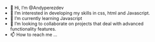 - 👋 Hi, I’m @Andyperezdev
- 👀 I’m interested in developing my skills in css, html and Javascript. 
- 🌱 I’m currently learning Javascript
- 💞️ I’m looking to collaborate on projects that deal with advanced functionality features. 
- 📫 How to reach me ...

<!---
Andyperezdev/Andyperezdev is a ✨ special ✨ repository because its `README.md` (this file) appears on your GitHub profile.
You can click the Preview link to take a look at your changes.
--->
